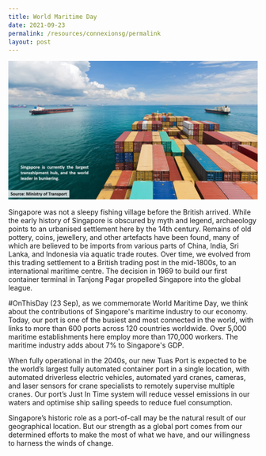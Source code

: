 ```yaml
---
title: World Maritime Day
date: 2021-09-23
permalink: /resources/connexionsg/permalink
layout: post
---
```

![Alt text for image on Isomer site](/images/worldmaritime.jpg)

Singapore was not a sleepy fishing village before the British arrived. While the early history of Singapore is obscured by myth and legend, archaeology points to an urbanised settlement here by the 14th century. Remains of old pottery, coins, jewellery, and other artefacts have been found, many of which are believed to be imports from various parts of China, India, Sri Lanka, and Indonesia via aquatic trade routes. Over time, we evolved from this trading settlement to a British trading post in the mid-1800s, to an international maritime centre. The decision in 1969 to build our first container terminal in Tanjong Pagar propelled Singapore into the global league.

#OnThisDay (23 Sep), as we commemorate World Maritime Day, we think about the contributions of Singapore's maritime industry to our economy. Today, our port is one of the busiest and most connected in the world, with links to more than 600 ports across 120 countries worldwide. Over 5,000 maritime establishments here employ more than 170,000 workers. The maritime industry adds about 7% to Singapore's GDP.

When fully operational in the 2040s, our new Tuas Port is expected to be the world’s largest fully automated container port in a single location, with automated driverless electric vehicles, automated yard cranes, cameras, and laser sensors for crane specialists to remotely supervise multiple cranes. Our port’s Just In Time system will reduce vessel emissions in our waters and optimise ship sailing speeds to reduce fuel consumption.

Singapore’s historic role as a port-of-call may be the natural result of our geographical location. But our strength as a global port comes from our determined efforts to make the most of what we have, and our willingness to harness the winds of change.